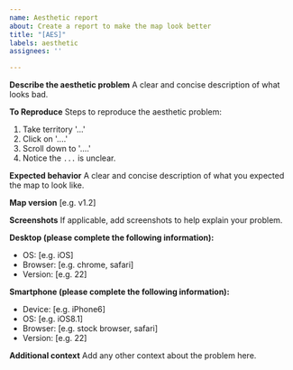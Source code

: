 ```yaml
---
name: Aesthetic report
about: Create a report to make the map look better
title: "[AES]"
labels: aesthetic
assignees: ''

---
```


**Describe the aesthetic problem**
A clear and concise description of what looks bad.

**To Reproduce**
Steps to reproduce the aesthetic problem:
1. Take territory '...'
2. Click on '....'
3. Scroll down to '....'
4. Notice the `...` is unclear.

**Expected behavior**
A clear and concise description of what you expected the map to look like.

**Map version**
[e.g. v1.2]

**Screenshots**
If applicable, add screenshots to help explain your problem.

**Desktop (please complete the following information):**
 - OS: [e.g. iOS]
 - Browser: [e.g. chrome, safari]
 - Version: [e.g. 22]

**Smartphone (please complete the following information):**
 - Device: [e.g. iPhone6]
 - OS: [e.g. iOS8.1]
 - Browser: [e.g. stock browser, safari]
 - Version: [e.g. 22]

**Additional context**
Add any other context about the problem here.
